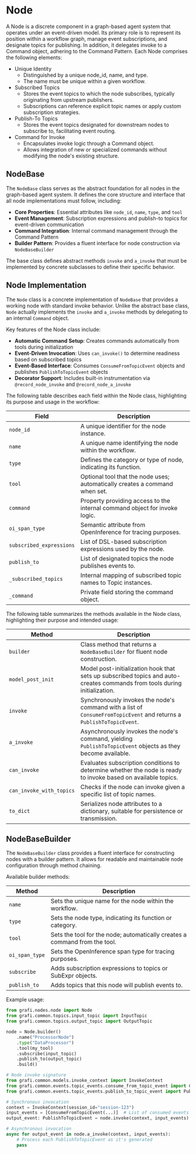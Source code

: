 # Node

A Node is a discrete component in a graph-based agent system that operates under an event-driven model. Its primary role is to represent its position within a workflow graph, manage event subscriptions, and designate topics for publishing. In addition, it delegates invoke to a Command object, adhering to the Command Pattern. Each Node comprises the following elements:

- Unique Identity
  - Distinguished by a unique node_id, name, and type.
  - The name must be unique within a given workflow.
- Subscribed Topics
  - Stores the event topics to which the node subscribes, typically originating from upstream publishers.
  - Subscriptions can reference explicit topic names or apply custom subscription strategies.
- Publish-To Topics
  - Stores the event topics designated for downstream nodes to subscribe to, facilitating event routing.
- Command for Invoke
  - Encapsulates invoke logic through a Command object.
  - Allows integration of new or specialized commands without modifying the node's existing structure.

## NodeBase

The `NodeBase` class serves as the abstract foundation for all nodes in the graph-based agent system. It defines the core structure and interface that all node implementations must follow, including:

- **Core Properties**: Essential attributes like `node_id`, `name`, `type`, and `tool`
- **Event Management**: Subscription expressions and publish-to topics for event-driven communication
- **Command Integration**: Internal command management through the Command Pattern
- **Builder Pattern**: Provides a fluent interface for node construction via `NodeBaseBuilder`

The base class defines abstract methods `invoke` and `a_invoke` that must be implemented by concrete subclasses to define their specific behavior.

## Node Implementation

The `Node` class is a concrete implementation of `NodeBase` that provides a working node with standard invoke behavior. Unlike the abstract base class, `Node` actually implements the `invoke` and `a_invoke` methods by delegating to an internal `Command` object.

Key features of the Node class include:

- **Automatic Command Setup**: Creates commands automatically from tools during initialization
- **Event-Driven Invocation**: Uses `can_invoke()` to determine readiness based on subscribed topics
- **Event-Based Interface**: Consumes `ConsumeFromTopicEvent` objects and publishes `PublishToTopicEvent` objects
- **Decorator Support**: Includes built-in instrumentation via `@record_node_invoke` and `@record_node_a_invoke`

The following table describes each field within the Node class, highlighting its purpose and usage in the workflow:

| Field                    | Description                                                       |
|--------------------------|-------------------------------------------------------------------|
| `node_id`                | A unique identifier for the node instance.                        |
| `name`                   | A unique name identifying the node within the workflow.           |
| `type`                   | Defines the category or type of node, indicating its function.    |
| `tool`                   | Optional tool that the node uses; automatically creates a command when set. |
| `command`                | Property providing access to the internal command object for invoke logic. |
| `oi_span_type`           | Semantic attribute from OpenInference for tracing purposes.       |
| `subscribed_expressions` | List of DSL-based subscription expressions used by the node.      |
| `publish_to`             | List of designated topics the node publishes events to.           |
| `_subscribed_topics`     | Internal mapping of subscribed topic names to Topic instances.    |
| `_command`               | Private field storing the command object.                         |

The following table summarizes the methods available in the Node class, highlighting their purpose and intended usage:

| Method               | Description                                                                                              |
|----------------------|----------------------------------------------------------------------------------------------------------|
| `builder`           | Class method that returns a `NodeBaseBuilder` for fluent node construction.                              |
| `model_post_init`   | Model post-initialization hook that sets up subscribed topics and auto-creates commands from tools during initialization. |
| `invoke`            | Synchronously invokes the node's command with a list of `ConsumeFromTopicEvent` and returns a `PublishToTopicEvent`. |
| `a_invoke`          | Asynchronously invokes the node's command, yielding `PublishToTopicEvent` objects as they become available. |
| `can_invoke`        | Evaluates subscription conditions to determine whether the node is ready to invoke based on available topics. |
| `can_invoke_with_topics` | Checks if the node can invoke given a specific list of topic names. |
| `to_dict`            | Serializes node attributes to a dictionary, suitable for persistence or transmission.                    |

## NodeBaseBuilder

The `NodeBaseBuilder` class provides a fluent interface for constructing nodes with a builder pattern. It allows for readable and maintainable node configuration through method chaining.

Available builder methods:

| Method        | Description                                                                           |
|---------------|---------------------------------------------------------------------------------------|
| `name`        | Sets the unique name for the node within the workflow.                                |
| `type`        | Sets the node type, indicating its function or category.                              |
| `tool`        | Sets the tool for the node; automatically creates a command from the tool.            |
| `oi_span_type`| Sets the OpenInference span type for tracing purposes.                                |
| `subscribe`   | Adds subscription expressions to topics or SubExpr objects.                           |
| `publish_to`  | Adds topics that this node will publish events to.                                    |

Example usage:

```python
from grafi.nodes.node import Node
from grafi.common.topics.input_topic import InputTopic
from grafi.common.topics.output_topic import OutputTopic

node = Node.builder()
    .name("ProcessorNode")
    .type("DataProcessor")
    .tool(my_tool)
    .subscribe(input_topic)
    .publish_to(output_topic)
    .build()

# Node invoke signature
from grafi.common.models.invoke_context import InvokeContext
from grafi.common.events.topic_events.consume_from_topic_event import ConsumeFromTopicEvent
from grafi.common.events.topic_events.publish_to_topic_event import PublishToTopicEvent

# Synchronous invocation
context = InvokeContext(session_id="session-123")
input_events = [ConsumeFromTopicEvent(...)]  # List of consumed events
output_event: PublishToTopicEvent = node.invoke(context, input_events)

# Asynchronous invocation
async for output_event in node.a_invoke(context, input_events):
    # Process each PublishToTopicEvent as it's generated
    pass
```
